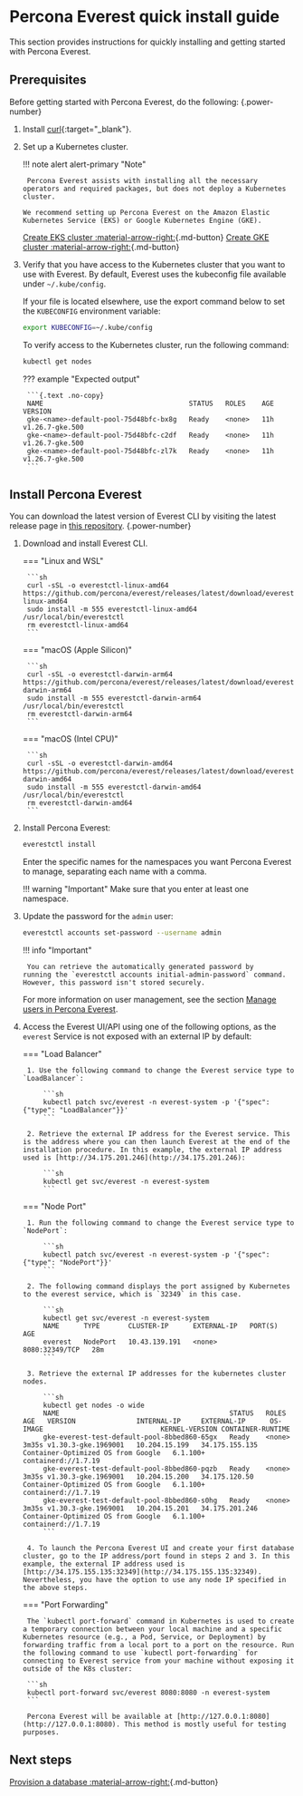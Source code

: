 # Percona Everest quick install guide

This section provides instructions for quickly installing and getting started with Percona Everest.

## Prerequisites

Before getting started with Percona Everest, do the following:
{.power-number}

1. Install [curl](https://everything.curl.dev/install/index.html){:target="_blank"}.


2. Set up a Kubernetes cluster.
     
    !!! note alert alert-primary "Note"

        Percona Everest assists with installing all the necessary operators and required packages, but does not deploy a Kubernetes cluster.

       We recommend setting up Percona Everest on the Amazon Elastic Kubernetes Service (EKS) or Google Kubernetes Engine (GKE).
   
      [Create EKS cluster :material-arrow-right:](eks.md){.md-button}  [Create GKE cluster :material-arrow-right:](gke.md){.md-button}

3. Verify that you have access to the Kubernetes cluster that you want to use with Everest. By default, Everest uses the kubeconfig file available under `~/.kube/config`. 

     If your file is located elsewhere, use the export command below to set the `KUBECONFIG` environment variable:
    
     ```sh
     export KUBECONFIG=~/.kube/config
     ```

     To verify access to the Kubernetes cluster, run the following command:
   
     ```sh
     kubectl get nodes
     ```

    ??? example "Expected output"
        
        ```{.text .no-copy}
        NAME                                    STATUS   ROLES    AGE   VERSION
        gke-<name>-default-pool-75d48bfc-bx8g   Ready    <none>   11h   v1.26.7-gke.500
        gke-<name>-default-pool-75d48bfc-c2df   Ready    <none>   11h   v1.26.7-gke.500
        gke-<name>-default-pool-75d48bfc-zl7k   Ready    <none>   11h   v1.26.7-gke.500
        ```

## Install Percona Everest

You can download the latest version of Everest CLI by visiting the latest release page in [this repository](https://github.com/percona/everest/releases/latest).
{.power-number}

1. Download and install Everest CLI.

    === "Linux and WSL"
                        
        ```sh
        curl -sSL -o everestctl-linux-amd64 https://github.com/percona/everest/releases/latest/download/everestctl-linux-amd64
        sudo install -m 555 everestctl-linux-amd64 /usr/local/bin/everestctl
        rm everestctl-linux-amd64       
        ``` 

    === "macOS (Apple Silicon)"
                        
        ```sh
        curl -sSL -o everestctl-darwin-arm64 https://github.com/percona/everest/releases/latest/download/everestctl-darwin-arm64
        sudo install -m 555 everestctl-darwin-arm64 /usr/local/bin/everestctl
        rm everestctl-darwin-arm64      
        ```


    === "macOS (Intel CPU)"
                        
        ```sh
        curl -sSL -o everestctl-darwin-amd64 https://github.com/percona/everest/releases/latest/download/everestctl-darwin-amd64
        sudo install -m 555 everestctl-darwin-amd64 /usr/local/bin/everestctl
        rm everestctl-darwin-amd64        
        ``` 


2. Install Percona Everest:

    ```sh
    everestctl install
    ```

    Enter the specific names for the namespaces you want Percona Everest to manage, separating each name with a comma.

    !!! warning "Important"
        Make sure that you enter at least one namespace.

3. Update the password for the `admin` user:

    ```sh
    everestctl accounts set-password --username admin
    ```

    !!! info "Important"

        You can retrieve the automatically generated password by running the `everestctl accounts initial-admin-password` command. However, this password isn't stored securely.


    For more information on user management, see the section [Manage users in Percona Everest](../administer/manage_users.md).

4. Access the Everest UI/API using one of the following options, as the `everest` Service is not exposed with an external IP by default:

    === "Load Balancer"

        1. Use the following command to change the Everest service type to `LoadBalancer`:
                    
            ```sh
            kubectl patch svc/everest -n everest-system -p '{"spec": {"type": "LoadBalancer"}}'
            ```
                    
        2. Retrieve the external IP address for the Everest service. This is the address where you can then launch Everest at the end of the installation procedure. In this example, the external IP address used is [http://34.175.201.246](http://34.175.201.246):
                
            ```sh 
            kubectl get svc/everest -n everest-system
            ```




    === "Node Port"       

        1. Run the following command to change the Everest service type to `NodePort`:

            ```sh
            kubectl patch svc/everest -n everest-system -p '{"spec": {"type": "NodePort"}}'
            ```

        2. The following command displays the port assigned by Kubernetes to the everest service, which is `32349` in this case.

            ```sh
            kubectl get svc/everest -n everest-system
            NAME      TYPE       CLUSTER-IP      EXTERNAL-IP   PORT(S)          AGE
            everest   NodePort   10.43.139.191   <none>        8080:32349/TCP   28m
            ```

        3. Retrieve the external IP addresses for the kubernetes cluster nodes.

            ```sh
            kubectl get nodes -o wide
            NAME                                          STATUS   ROLES    AGE   VERSION               INTERNAL-IP     EXTERNAL-IP      OS-IMAGE                             KERNEL-VERSION CONTAINER-RUNTIME
            gke-everest-test-default-pool-8bbed860-65gx   Ready    <none>   3m35s v1.30.3-gke.1969001   10.204.15.199   34.175.155.135   Container-Optimized OS from Google   6.1.100+       containerd://1.7.19
            gke-everest-test-default-pool-8bbed860-pqzb   Ready    <none>   3m35s v1.30.3-gke.1969001   10.204.15.200   34.175.120.50    Container-Optimized OS from Google   6.1.100+       containerd://1.7.19
            gke-everest-test-default-pool-8bbed860-s0hg   Ready    <none>   3m35s v1.30.3-gke.1969001   10.204.15.201   34.175.201.246   Container-Optimized OS from Google   6.1.100+       containerd://1.7.19
            ```
        
        4. To launch the Percona Everest UI and create your first database cluster, go to the IP address/port found in steps 2 and 3. In this example, the external IP address used is [http://34.175.155.135:32349](http://34.175.155.135:32349). Nevertheless, you have the option to use any node IP specified in the above steps.

    === "Port Forwarding"
   
        The `kubectl port-forward` command in Kubernetes is used to create a temporary connection between your local machine and a specific Kubernetes resource (e.g., a Pod, Service, or Deployment) by forwarding traffic from a local port to a port on the resource. Run the following command to use `kubectl port-forwarding` for connecting to Everest service from your machine without exposing it outside of the K8s cluster:
                
        ```sh
        kubectl port-forward svc/everest 8080:8080 -n everest-system
        ``` 

        Percona Everest will be available at [http://127.0.0.1:8080](http://127.0.0.1:8080). This method is mostly useful for testing purposes. 


## Next steps

[Provision a database :material-arrow-right:](../use/db_provision.md){.md-button}

<!-- 
[Monitor the database with PMM :material-arrow-right:](../use/monitorDBs.md){.md-button}
-->
